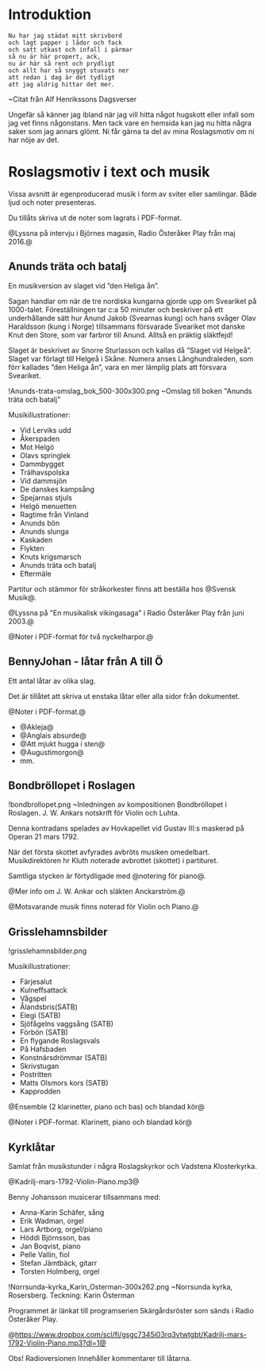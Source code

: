 # Introduktion

```
Nu har jag städat mitt skrivbord
och lagt papper i lådor och fack
och satt utkast och infall i pärmar
så nu är här propert, ack,
nu är här så rent och prydligt
och allt har så snyggt stuvats ner
att redan i dag är det tydligt
att jag aldrig hittar det mer.
```
~Citat från Alf Henrikssons Dagsverser

Ungefär så känner jag ibland när jag vill hitta något hugskott eller infall som
jag vet finns någonstans. Men tack vare en hemsida kan jag nu hitta några saker
som jag annars glömt. Ni får gärna ta del av mina Roslagsmotiv om ni har nöje
av det.

# Roslagsmotiv i text och musik

Vissa avsnitt är egenproducerad musik i form av sviter eller samlingar. Både ljud och noter presenteras.

Du tillåts skriva ut de noter som lagrats i PDF-format.

@Lyssna på intervju i Björnes magasin, Radio Österåker Play från maj 2016.@

## Anunds träta och batalj

En musikversion av slaget vid ”den Heliga ån”.

Sagan handlar om när de tre nordiska kungarna gjorde upp om Sveariket på
1000-talet. Föreställningen tar c:a 50 minuter och beskriver på ett
underhållande sätt hur Anund Jakob (Svearnas kung) och hans svåger Olav
Haraldsson (kung i Norge) tillsammans försvarade Sveariket mot danske Knut den
Store, som var farbror till Anund. Alltså en präktig släktfejd!

Slaget är beskrivet av Snorre Sturlasson och kallas då ”Slaget vid Helgeå”.
Slaget var förlagt till Helgeå i Skåne. Numera anses Långhundraleden, som förr
kallades ”den Heliga ån”, vara en mer lämplig plats att försvara Sveariket.

!Anunds-trata-omslag_bok_500-300x300.png
~Omslag till boken "Anunds träta och batalj"

Musikillustrationer:

* Vid Lerviks udd
* Åkerspaden
* Mot Helgö
* Olavs springlek
* Dammbygget
* Trälhavspolska
* Vid dammsjön
* De danskes kampsång
* Spejarnas stjuls
* Helgö menuetten
* Ragtime från Vinland
* Anunds bön
* Anunds slunga
* Kaskaden
* Flykten
* Knuts krigsmarsch
* Anunds träta och batalj
* Eftermäle

Partitur och stämmor för stråkorkester finns att beställa hos @Svensk Musik@.

@Lyssna på "En musikalisk vikingasaga" i Radio Österåker Play från juni 2003.@

@Noter i PDF-format för två nyckelharpor.@

## BennyJohan - låtar från A till Ö

Ett antal låtar av olika slag.

Det är tillåtet att skriva ut enstaka låtar eller alla sidor från dokumentet.

@Noter i PDF-format.@


* @Akleja@
* @Anglais absurde@
* @Att mjukt hugga i sten@
* @Augustimorgon@
* mm.

## Bondbröllopet i Roslagen

!bondbrollopet.png
~Inledningen av kompositionen Bondbröllopet i Roslagen. J. W. Ankars notskrift för Violin och Luhta.

Denna kontradans spelades av Hovkapellet vid Gustav III:s  maskerad på Operan
21 mars 1792.

När det första skottet avfyrades avbröts musiken omedelbart. Musikdirektören hr
Kluth noterade avbrottet (skottet) i partituret.

Samtliga stycken är förtydligade med @notering för piano@.

@Mer info om J. W. Ankar och släkten Anckarström.@

@Motsvarande musik finns noterad för Violin och Piano.@

## Grisslehamnsbilder

!grisslehamnsbilder.png

Musikillustrationer:
* Färjesalut
* Kulneffsattack
* Vågspel
* Ålandsbris(SATB)
* Elegi (SATB)
* Sjöfågelns vaggsång (SATB)
* Förbön (SATB)
* En flygande Roslagsvals
* På Hafsbaden
* Konstnärsdrömmar (SATB)
* Skrivstugan
* Postritten
* Matts Olsmors kors (SATB)
* Kapprodden

@Ensemble (2 klarinetter, piano och bas) och blandad kör@

@Noter i PDF-format. Klarinett, piano och blandad kör@

## Kyrklåtar

Samlat från musikstunder i några Roslagskyrkor och Vadstena Klosterkyrka.

@Kadrilj-mars-1792-Violin-Piano.mp3@

Benny Johansson musicerar tillsammans med:
* Anna-Karin Schäfer, sång
* Erik Wadman, orgel
* Lars Artborg, orgel/piano
* Höddi Björnsson, bas
* Jan Boqvist, piano
* Pelle Vallin, fiol
* Stefan Jämtbäck, gitarr
* Torsten Holmberg, orgel

!Norrsunda-kyrka_Karin_Osterman-300x262.png
~Norrsunda kyrka, Rosersberg. Teckning: Karin Österman

Programmet är länkat till programserien Skärgårdsröster som sänds i Radio Österåker Play.

@https://www.dropbox.com/scl/fi/gsgc7345i03rq3vtwtgbt/Kadrilj-mars-1792-Violin-Piano.mp3?dl=1@


Obs! Radioversionen Innehåller kommentarer till låtarna.

